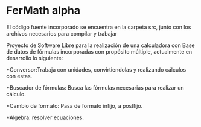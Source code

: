FerMath alpha
=============
El código fuente incorporado se encuentra en la carpeta src, junto con los archivos necesarios para compilar y trabajar



Proyecto de Software Libre para la realización de una calculadora con Base de datos de fórmulas incorporadas con propósito múltiple, actualmente en desarrollo lo siguiente:

*Conversor:Trabaja con unidades, convirtiendolas y realizando cálculos con estas.

*Buscador de fórmulas: Busca las fórmulas necesarias para realizar un cálculo.

*Cambio de formato: Pasa de formato infijo, a postfijo.

*Algebra: resolver ecuaciones.

